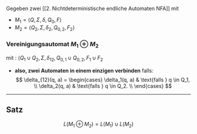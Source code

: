 Gegeben zwei [[2. Nichtdeterministische endliche Automaten NFA]] mit 
- $M_{1}= \langle Q, \Sigma, \delta, Q_{0},F \rangle$
- $M_{2}= \langle Q_{2}, \Sigma, \delta_{2}, Q_{0,2},F_{2} \rangle$

### Vereinigungsautomat $M_{1} \oplus M_{2}$
mit : $\langle Q_{1} \cup Q_{2}, \Sigma, \delta_{12}, Q_{0,1} \cup Q_{0,2}, F_{1} \cup F_{2}$
- **also, zwei Automaten in einem einzigen verbinden**
falls: 
$$
\delta_{12}(q, a) = 
\begin{cases} \delta_1(q, a) & \text{falls } q \in Q_1, \\ \delta_2(q, a) & \text{falls } q \in Q_2.  \\
\end{cases}
$$


---
## Satz
$$
L(M_{1}\oplus M_{2})=L(M_{1}) \cup L(M_{2})
$$


